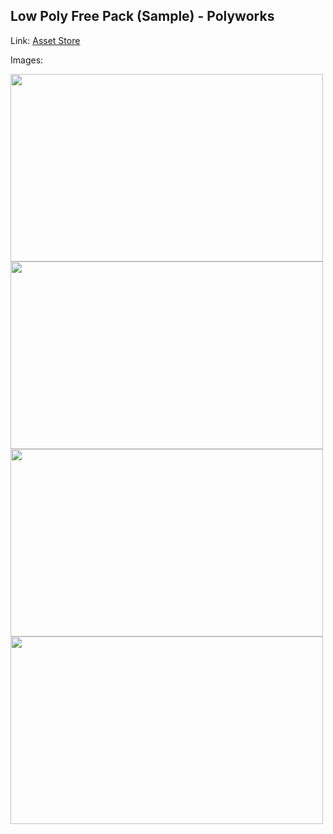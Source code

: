 ## Low Poly Free Pack (Sample) - Polyworks

Link: [Asset Store](https://assetstore.unity.com/packages/3d/environments/low-poly-free-pack-sample-polyworks-58821)

Images:

<img src="https://assetstorev1-prd-cdn.unity3d.com/key-image/feb6fb36-9637-46c7-8283-2573d0d504a1.webp" width="500" height="300">
<img src="https://assetstorev1-prd-cdn.unity3d.com/package-screenshot/5f9f73a1-5699-4262-af1c-9a351af9280a.webp" width="500" height="300">
<img src="https://assetstorev1-prd-cdn.unity3d.com/package-screenshot/e2fc9a59-1ba2-408f-babb-1166399ff932.webp" width="500" height="300">
<img src="https://assetstorev1-prd-cdn.unity3d.com/package-screenshot/0b216d9c-9677-4f5e-91c0-be812d044f60.webp" width="500" height="300">
